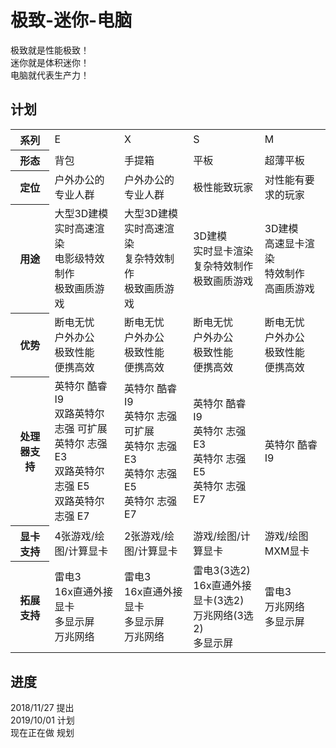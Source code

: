 # 极致-迷你-电脑
极致就是性能极致！<br>
迷你就是体积迷你！<br>
电脑就代表生产力！<br>
## 计划<br>
<table>
  <tr>
    <th>系列</th>
    <td>E</td>
    <td>X</td>
    <td>S</td>
    <td>M</td>
  </tr>
  <tr>
    <th>形态</th>
    <td>背包</td>
    <td>手提箱</td>
    <td>平板</td>
    <td>超薄平板</td>
  </tr>
  <tr>
    <th>定位</th>
    <td>户外办公的专业人群</td>
    <td>户外办公的专业人群</td>
    <td>极性能致玩家</td>
    <td>对性能有要求的玩家</td>
  </tr>
  <tr>
    <th>用途</th>
    <td>大型3D建模<br>实时高速渲染<br>电影级特效制作<br>极致画质游戏</td>
    <td>大型3D建模<br>实时高速渲染<br>复杂特效制作<br>极致画质游戏</td>
    <td>3D建模<br>实时显卡渲染<br>复杂特效制作<br>极致画质游戏</td>
    <td>3D建模<br>高速显卡渲染<br>特效制作<br>高画质游戏</td>
  </tr>
  <tr>
    <th>优势</th>
    <td>断电无忧<br>户外办公<br>极致性能<br>便携高效</td>
    <td>断电无忧<br>户外办公<br>极致性能<br>便携高效</td>
    <td>断电无忧<br>户外办公<br>极致性能<br>便携高效</td>
    <td>断电无忧<br>户外办公<br>极致性能<br>便携高效</td>
  </tr>
  <tr>
    <th>处理器支持</th>
    <td>英特尔 酷睿 I9<br>双路英特尔 志强 可扩展<br>英特尔 志强 E3<br>双路英特尔 志强 E5<br>双路英特尔 志强 E7</td>
    <td>英特尔 酷睿 I9<br>英特尔 志强 可扩展<br>英特尔 志强 E3<br>英特尔 志强 E5<br>英特尔 志强 E7</td>
    <td>英特尔 酷睿 I9<br>英特尔 志强 E3<br>英特尔 志强 E5<br>英特尔 志强 E7</td>
    <td>英特尔 酷睿 I9
  </tr>
  <tr>
    <th>显卡支持</th>
    <td>4张游戏/绘图/计算显卡</td>
    <td>2张游戏/绘图/计算显卡</td>
    <td>游戏/绘图/计算显卡</td>
    <td>游戏/绘图MXM显卡</td>
  </tr>
  <tr>
    <th>拓展支持</th>
    <td>雷电3<br>16x直通外接显卡<br>多显示屏<br>万兆网络</td>
    <td>雷电3<br>16x直通外接显卡<br>多显示屏<br>万兆网络</td>
    <td>雷电3(3选2)<br>16x直通外接显卡(3选2)<br>万兆网络(3选2)<br>多显示屏</td>
    <td>雷电3<br>万兆网络<br>多显示屏</td>
  </tr>
</table>

## 进度<br>
2018/11/27 提出<br>
2019/10/01 计划<br>
现在正在做  规划
